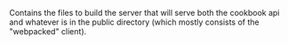 Contains the files to build the server that will serve both the cookbook api and whatever is in the
public directory (which mostly consists of the "webpacked" client).
